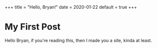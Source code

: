 +++
title = "Hello, Bryan!"
date = 2020-01-22
default = true
+++

# My First Post

Hello Bryan, if you're reading this, then I made you a site, kinda at least.